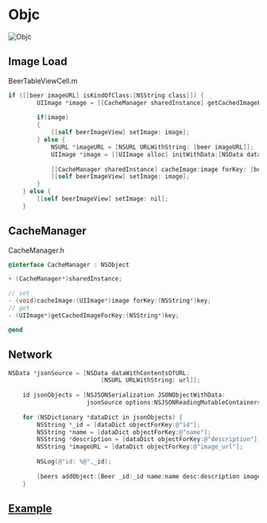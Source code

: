 # Objc



![Objc](/Users/jge/Documents/dev/JGE-ios-architecture/Docs/images/Objc.png)



## Image Load

BeerTableViewCell.m

```objective-c
if ([[beer imageURL] isKindOfClass:[NSString class]]) {
        UIImage *image = [[CacheManager sharedInstance] getCachedImageForKey: [beer imageURL]];
        
        if(image)
        {
            [[self beerImageView] setImage: image];
        } else {
            NSURL *imageURL = [NSURL URLWithString: [beer imageURL]];
            UIImage *image = [[UIImage alloc] initWithData:[NSData dataWithContentsOfURL:imageURL]];
            
            [[CacheManager sharedInstance] cacheImage:image forKey: [beer imageURL]];
            [[self beerImageView] setImage: image];
        }
    } else {
        [[self beerImageView] setImage: nil];
    }
```



## CacheManager

CacheManager.h

```objective-c
@interface CacheManager : NSObject

+ (CacheManager*)sharedInstance;

// set
- (void)cacheImage:(UIImage*)image forKey:(NSString*)key;
// get
- (UIImage*)getCachedImageForKey:(NSString*)key;

@end
```



## Network

```objective-c
NSData *jsonSource = [NSData dataWithContentsOfURL:
                          [NSURL URLWithString: url]];
    
    id jsonObjects = [NSJSONSerialization JSONObjectWithData:
                      jsonSource options:NSJSONReadingMutableContainers error:nil];
    
    for (NSDictionary *dataDict in jsonObjects) {
        NSString *_id = [dataDict objectForKey:@"id"];
        NSString *name = [dataDict objectForKey:@"name"];
        NSString *description = [dataDict objectForKey:@"description"];
        NSString *imageURL = [dataDict objectForKey:@"image_url"];
        
        NSLog(@"id: %@",_id);
        
        [beers addObject:[Beer _id:_id name:name desc:description imageURL:imageURL]];
    }
```



## [Example](https://github.com/Goeun1001/ios-architectures/tree/master/Objc-MVC)